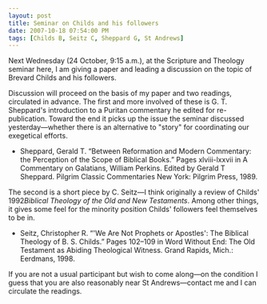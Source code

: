 ```yaml
---
layout: post
title: Seminar on Childs and his followers  
date: 2007-10-18 07:54:00 PM  
tags: [Childs B, Seitz C, Sheppard G, St Andrews]
---
```


Next Wednesday (24 October, 9:15 a.m.), at the Scripture and Theology
seminar here, I am giving a paper and leading a discussion on the topic
of Brevard Childs and his followers.

Discussion will proceed on the basis of my paper and two readings,
circulated in advance. The first and more involved of these is G. T.
Sheppard's introduction to a Puritan commentary he edited for
re-publication. Toward the end it picks up the issue the seminar
discussed yesterday—whether there is an alternative to "story" for
coordinating our exegetical efforts.

-   Sheppard, Gerald T. “Between Reformation and Modern Commentary: the
    Perception of the Scope of Biblical Books.” Pages xlviii-lxxvii in A
    Commentary on Galatians, William Perkins. Edited by Gerald T
    Sheppard. Pilgrim Classic Commentaries New York: Pilgrim Press,
    1989.

The second is a short piece by C. Seitz—I think originally a review of
Childs' 1992*Biblical Theology of the Old and New Testaments*. Among
other things, it gives some feel for the minority position Childs'
followers feel themselves to be in.

-   Seitz, Christopher R. “'We Are Not Prophets or Apostles': The
    Biblical Theology of B. S. Childs.” Pages 102–109 in Word Without
    End: The Old Testament as Abiding Theological Witness. Grand Rapids,
    Mich.: Eerdmans, 1998.

If you are not a usual participant but wish to come along—on the
condition I guess that you are also reasonably near St Andrews—contact
me and I can circulate the readings.